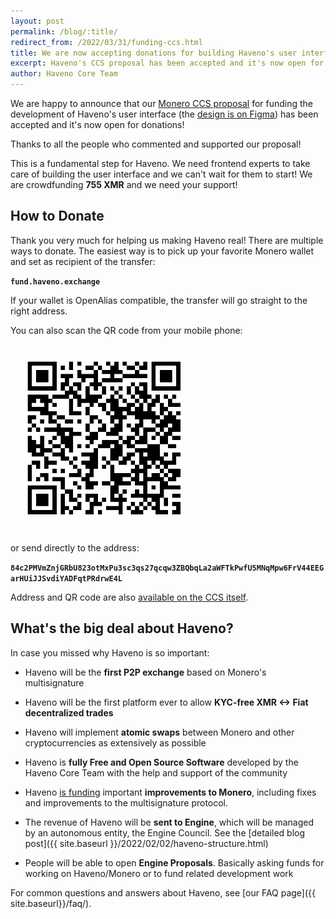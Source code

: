 ```yaml
---
layout: post
permalink: /blog/:title/
redirect_from: /2022/03/31/funding-ccs.html
title: We are now accepting donations for building Haveno's user interface!
excerpt: Haveno's CCS proposal has been accepted and it's now open for donations
author: Haveno Core Team
---
```


We are happy to announce that our [Monero CCS proposal](https://ccs.getmonero.org/proposals/haveno-frontend.html) for funding the development of Haveno's user interface (the [design is on Figma](https://www.figma.com/file/ijVTy2RIF8j36LF5y2sRtt/Haveno-Product-Design?node-id=856%3A5172)) has been accepted and it's now open for donations!

Thanks to all the people who commented and supported our proposal!

This is a fundamental step for Haveno. We need frontend experts to take care of building the user interface and we can't wait for them to start! We are crowdfunding **755 XMR** and we need your support!

## How to Donate

Thank you very much for helping us making Haveno real! There are multiple ways to donate. The easiest way is to pick up your favorite Monero wallet and set as recipient of the transfer:

**`fund.haveno.exchange`**

If your wallet is OpenAlias compatible, the transfer will go  straight to the right address.

You can also scan the QR code from your mobile phone:

<img src="/assets/blog/2022-03-31-funding-ccs/ccs-qr.png" alt="qr code" height="300px">

or send directly to the address:

**`84c2PMVmZnjGRbU823otMxPu3sc3qs27qcqw3ZBQbqLa2aWFTkPwfU5MNqMpw6FrV44EEGarHUiJJSvdiYADFqtPRdrwE4L`**

Address and QR code are also [available on the CCS itself](https://ccs.getmonero.org/proposals/haveno-frontend.html).

## What's the big deal about Haveno?

In case you missed why Haveno is so important:

- Haveno will be the **first P2P exchange** based on Monero's multisignature

- Haveno will be the first platform ever to allow **KYC-free XMR <-> Fiat decentralized trades**

- Haveno will implement **atomic swaps** between Monero and other cryptocurrencies as extensively as possible

- Haveno is **fully Free and Open Source Software** developed by the Haveno Core Team with the help and support of the community

- Haveno [is funding](https://github.com/haveno-dex/haveno/issues?q=is%3Aissue+label%3Aa%3Amonero) important **improvements to Monero**, including fixes and improvements to the multisignature protocol.

- The revenue of Haveno will be **sent to Engine**, which will be managed by an autonomous entity, the Engine Council. See the [detailed blog post]({{ site.baseurl }}/2022/02/02/haveno-structure.html)

- People will be able to open **Engine Proposals**. Basically asking funds for working on Haveno/Monero or to fund related development work

For common questions and answers about Haveno, see [our FAQ page]({{ site.baseurl}}/faq/).